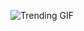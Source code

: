 
<!-- GIF_SECTION -->
![Trending GIF](https://media3.giphy.com/media/v1.Y2lkPThiYjIxNzcyejVpNGttZXVkbXM1NXl0ZGdqdzExZjB1eXZtNW1sbDg2dmZyOG1hNSZlcD12MV9naWZzX3NlYXJjaCZjdD1n/MdA16VIoXKKxNE8Stk/giphy.gif)
<!-- END_GIF_SECTION -->

